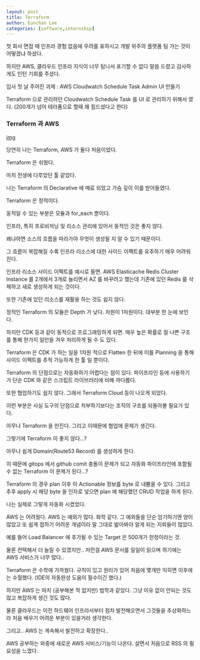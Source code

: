```yaml
---
layout: post
title: Terraform
author: Eunchan Lee
categories: [software,internship]
---
```


첫 회사 면접 때 인프라 경험 없음에 우려를 표하시고 개발 위주의 플랫폼 팀 가는 것이 어떻겠냐 하셨다.

하지만 AWS, 클라우드 인프라 지식이 너무 탐나서 포기할 수 없다 말씀 드렸고 감사하게도 인턴 기회를 주셨다.

입사 첫 날 주어진 과제 : AWS Cloudwatch Schedule Task Admin UI 만들기

Terraform 으로 관리하던 Cloudwatch Schedule Task 를 UI 로 관리하기 위해서 였다. (200개가 넘어 테라폼으로 할때 꽤 힘드셨다고 한다)


### Terraform 과 AWS

[img](https://i.imgur.com/Qfvee9e.png)

당연히 나는 Terraform, AWS 가 둘다 처음이었다.

Terraform 은 쉬웠다.

마치 전생에 다루었던 툴 같았다.

나는 Terraform 의 Declarative 에 매료 되었고 가슴 깊이 이를 받아들였다.

Terraform 은 정적이다.

동적일 수 있는 부분은 모듈과 for_each 뿐이다. 

인프라, 특히 프로비저닝 및 리소스 관리에 있어서 동적인 것은 좋지 않다.

왜냐하면 소스의 흐름을 따라가야 무엇이 생성될 지 알 수 있기 때문이다. 

그 흐름이 복잡해질 수록 인프라 리소스에 대한 사이드 이펙트를 유추하기 매우 어려워진다.

인프라 리소스 사이드 이펙트를 예시로 들면. AWS Elasticache Redis Cluster Instance 를 2개에서 3개로 늘리면서 AZ 를 바꾸려고 했는데 기존에 있던 Redis 를 삭제하고 새로 생성하게 되는 것이다.

또한 기존에 있던 리소스를 재활용 하는 것도 쉽지 않다.

정적인 Terraform 의 모듈은 Depth 가 낮다. 차원이 1차원이다. 대부분 한 눈에 보인다.

하지만 CDK 등과 같이 동적으로 프로그래밍하게 되면. 매우 높은 확률로 질 나쁜 구조를 통해 한가지 일만을 겨우 처리하게 될 수 도 있다. 

Terraform 은 CDK 가 하는 일을 1차원 적으로 Flatten 한 뒤에 이를 Planning 을 통해 사이드 이펙트를 추적 가능하게 한 툴 일 뿐이다.


Terraform 의 단점으로는 자동화하기 어렵다는 점이 있다. 파이프라인 등에 사용하기가 단순 CDK 와 같은 스크립트 라이브러리에 비해 까다롭다. 

또한 협업하기도 쉽지 않다. 그래서 Terraform Cloud 등이 나오게 되었다.

이런 부분은 사실 도구의 단점으로 치부하기보다는 조직의 구조를 되돌아볼 필요가 있다.

아무나 Terraform 을 만진다. 그리고 이때문에 협업에 문제가 생긴다.

그렇기에 Terraform 이 좋지 않다...?

아무나 쉽게 Domain(Route53 Record) 를 생성하게 한다.

이 때문에 gitops 에서 github comit 충돌이 문제가 되고 자동화 파이프라인에 포함될 수 없는 Terraform 이 문제가 된다...?

Terraform 의 경우 plan 이후 이 Actionable 정보를 byte 로 내뿜을 수 있다. 그리고 추후 apply 시 해당 byte 을 인자로 넣으면 plan 에 해당했던 CRUD 작업을 하게 된다.

나는 실제로 그렇게 자동화 시켰었다.




AWS 는 어려웠다. AWS 는 예외가 많다. 화학 같다. 그 예외들을 단순 암기하기엔 양이 많았고 또 쉽게 접하기 어려운 개념이라 말 그대로 밟아봐야 알게 되는 지뢰들이 많았다.

예를 들어 Load Balancer 에 추가될 수 있는 Target 은 500개가 한정이라는 것.

물론 컨택해서 더 늘릴 수 있겠지만.. 저런걸 AWS 문서를 일일이 읽으며 하기에는 AWS 서비스가 너무 많다..

Terraform 은 수학에 가까웠다. 규칙이 있고 원리가 있어 처음에 몇개만 익히면 이후에는 수월했다. (IDE의 자동완성 도움이 필수이긴 했다.)

하지만 AWS 는 마치 (공부해본 적 없지만) 법학과 같았다. 그냥 이유 없이 안되는 것도 많고 복잡하게 생긴 것도 많다.

물론 클라우드는 이전 하드웨어 인프라서부터 점차 발전해오면서 그것들을 추상화하느라 처음 배우기 어려운 부분이 있을거라 생각한다.

그리고.. AWS 는 계속해서 발전하고 확장한다..

AWS 공부하는 와중에 새로운 AWS 서비스/기능이 나온다. 살면서 처음으로 RSS 의 필요성을 느꼈다.


